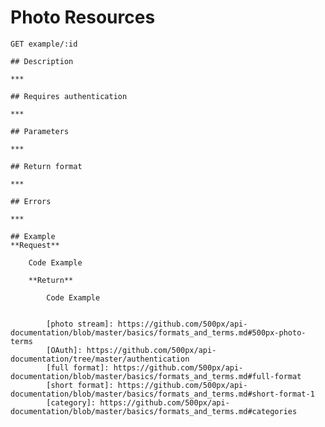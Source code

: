 # Photo Resources

    GET example/:id

    ## Description

    ***

    ## Requires authentication

    ***

    ## Parameters

    ***

    ## Return format

    ***

    ## Errors

    ***

    ## Example
    **Request**

        Code Example

        **Return**

            Code Example


            [photo stream]: https://github.com/500px/api-documentation/blob/master/basics/formats_and_terms.md#500px-photo-terms
            [OAuth]: https://github.com/500px/api-documentation/tree/master/authentication
            [full format]: https://github.com/500px/api-documentation/blob/master/basics/formats_and_terms.md#full-format
            [short format]: https://github.com/500px/api-documentation/blob/master/basics/formats_and_terms.md#short-format-1
            [category]: https://github.com/500px/api-documentation/blob/master/basics/formats_and_terms.md#categories
